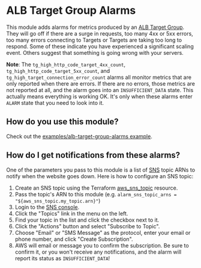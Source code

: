 # ALB Target Group Alarms

This module adds alarms for metrics produced by an [ALB Target Group](
http://docs.aws.amazon.com/elasticloadbalancing/latest/application/load-balancer-target-groups.html). They will go off 
if there are a surge in requests, too many 4xx or 5xx errors, too many errors connecting to Targets or Targets are
 taking too long to respond. Some of these indicate you have experienced a significant scaling event. Others
suggest that something is going wrong with your servers.

**Note**: The `tg_high_http_code_target_4xx_count`, `tg_high_http_code_target_5xx_count`, and 
`tg_high_target_connection_error_count` alarms all monitor metrics that are only reported when there are errors. If 
 there are no errors, those metrics are not reported at all, and the alarm goes into an `INSUFFICIENT_DATA` state. This 
 actually means everything is working OK. It's only when these alarms enter `ALARM` state that you need to look into it.

## How do you use this module?

Check out the [examples/alb-target-group-alarms example](/examples/alb-target-group-alarms).

## How do I get notifications from these alarms?

One of the parameters you pass to this module is a list of [SNS](https://aws.amazon.com/sns/) topic ARNs to notify when
the website goes down. Here is how to configure an SNS topic:

1. Create an SNS topic using the Terraform [aws_sns_topic](https://www.terraform.io/docs/providers/aws/r/sns_topic.html) resource.
2. Pass the topic's ARN to this module (e.g. `alarm_sns_topic_arns = "${aws_sns_topic.my_topic.arn}"`)
3. Login to the [SNS console](https://console.aws.amazon.com/sns/v2/home).
4. Click the "Topics" link in the menu on the left.
5. Find your topic in the list and click the checkbox next to it.
6. Click the "Actions" button and select "Subscribe to Topic".
7. Choose "Email" or "SMS Message" as the protocol, enter your email or phone number, and click "Create Subscription".
8. AWS will email or message you to confirm the subscription. Be sure to confirm it, or you won't receive any
   notifications, and the alarm will report its status as `INSUFFICIENT_DATA`!
